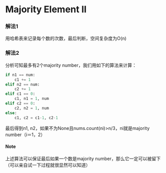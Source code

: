 # Majority Element II

### 解法1

用哈希表来记录每个数的次数，最后判断，空间复杂度为O(n)

### 解法2

分析可知最多有2个majority number，我们用如下的算法来计算：

```Python
if n1 == num:
	c1 += 1
elif n2 == num:
	c2 += 1
elif c1 == 0:
	c1, n1 = 1, num
elif c2 == 0:
	c2, n2 = 1, num
else:
	c1, c2 = c1-1, c2-1
```

最后得到n1, n2，如果不为None且nums.count(ni)>n/3，ni就是majority number（i＝1，2）

#### Note
上述算法可以保证最后如果一个数是majority number，那么它一定可以被留下（可以亲自试一下过程就很显然可以知道）
